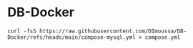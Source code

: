 # DB-Docker


```
curl -fsS https://raw.githubusercontent.com/DImoussa/DB-Docker/refs/heads/main/compose-mysql.yml > compose.yml
```

